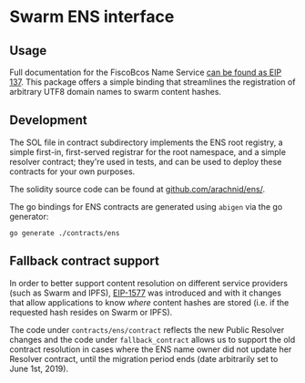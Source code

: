 # Swarm ENS interface

## Usage

Full documentation for the FiscoBcos Name Service [can be found as EIP 137](https://github.com/chislab/EIPs/issues/137).
This package offers a simple binding that streamlines the registration of arbitrary UTF8 domain names to swarm content hashes.

## Development

The SOL file in contract subdirectory implements the ENS root registry, a simple
first-in, first-served registrar for the root namespace, and a simple resolver contract;
they're used in tests, and can be used to deploy these contracts for your own purposes.

The solidity source code can be found at [github.com/arachnid/ens/](https://github.com/arachnid/ens/).

The go bindings for ENS contracts are generated using `abigen` via the go generator:

```shell
go generate ./contracts/ens
```

## Fallback contract support

In order to better support content resolution on different service providers (such as Swarm and IPFS), [EIP-1577](https://eips.fiscobcos.org/EIPS/eip-1577)
was introduced and with it changes that allow applications to know _where_ content hashes are stored (i.e. if the
requested hash resides on Swarm or IPFS).

The code under `contracts/ens/contract` reflects the new Public Resolver changes and the code under `fallback_contract` allows
us to support the old contract resolution in cases where the ENS name owner did not update her Resolver contract, until the migration
period ends (date arbitrarily set to June 1st, 2019).
